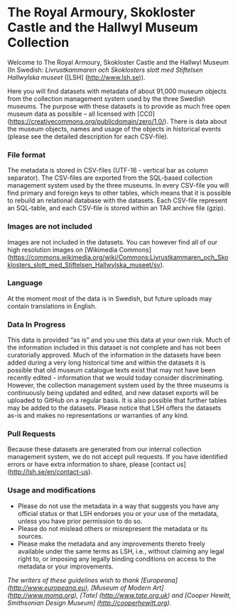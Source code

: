 # The Royal Armoury, Skokloster Castle and the Hallwyl Museum Collection 

Welcome to The Royal Armoury, Skokloster Castle and the Hallwyl Museum (In Swedish: *Livrustkammaren och Skoklosters slott med Stiftelsen Hallwylska museet* ([LSH] (http://www.lsh.se)).

Here you will find datasets with metadata of about 91,000 museum objects from the collection management system used by the three Swedish museums. The purpose with these datasets is to provide as much free open museum data as possible – all licensed with [CC0] (https://creativecommons.org/publicdomain/zero/1.0/). There is data about the museum objects, names and usage of the objects in historical events (please see the detailed description for each CSV-file). 

### File format
The metadata is stored in CSV-files (UTF-16 - vertical bar as column separator). The CSV-files are exported from the SQL-based collection management system used by the three museums. In every CSV-file you will find primary and foreign keys to other tables, which means that it is possible to rebuild an relational database with the datasets. Each CSV-file represent an SQL-table, and each CSV-file is stored within an TAR archive file (gzip). 

### Images are not included
Images are not included in the datasets. You can however find all of our high resolution images on [Wikimedia Commons] (https://commons.wikimedia.org/wiki/Commons:Livrustkammaren_och_Skoklosters_slott_med_Stiftelsen_Hallwylska_museet/sv). 

### Language
At the moment most of the data is in Swedish, but future uploads may contain translations in English.

### Data In Progress
This data is provided “as is” and you use this data at your own risk. Much of the information included in this dataset is not complete and has not been curatorially approved. Much of the information in the datasets have been added during a very long historical time and within the datasets it is possible that old museum catalogue texts exist that may not have been recently edited - information that we would today consider discriminating. However, the collection management system used by the three museums is continuously being updated and edited, and new dataset exports will be uploaded to GitHub on a regular basis. It is also possible that further tables may be added to the datasets. Please notice that LSH offers the datasets as-is and makes no representations or warranties of any kind.

### Pull Requests
Because these datasets are generated from our internal collection management system, we do not accept pull requests. If you have identified errors or have extra information to share, please [contact us] (http://lsh.se/en/contact-us).

### Usage and modifications
* Please do not use the metadata in a way that suggests you have any official status or that LSH endorses you or your use of the metadata, unless you have prior permission to do so.
* Please do not mislead others or misrepresent the metadata or its sources.
* Please make the metadata and any improvements thereto freely available under the same terms as LSH, i.e., without claiming any legal right to, or imposing any legally binding conditions on access to the metadata or your improvements.

*The writers of these guidelines wish to thank [Europeana] (http://www.europeana.eu), [Museum of Modern Art] (http://www.moma.org), [Tate] (http://www.tate.org.uk) and [Cooper Hewitt, Smithsonian Design Museum] (http://cooperhewitt.org).*

